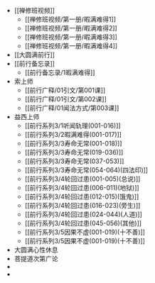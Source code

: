 - [[禅修班视频]]
	- [[禅修班视频/第一册/暇满难得1]]
	- [[禅修班视频/第一册/暇满难得2]]
	- [[禅修班视频/第一册/暇满难得3]]
	- [[禅修班视频/第一册/暇满难得4]]
- [[大圆满前行]]
- [[前行备忘录]]
	- [[前行备忘录/1暇满难得]]
- 索上师
	- [[前行广释/01引文/第001课]]
	- [[前行广释/01引文/第002课]]
	- [[前行广释/01闻法方式/第003课]]
- 益西上师
	- [[前行系列3/1听闻轨理(001-016)]]
	- [[前行系列3/2暇满难得(001-017)]]
	- [[前行系列3/3寿命无常(001-018)]]
	- [[前行系列3/3寿命无常(019-036)]]
	- [[前行系列3/3寿命无常(037-053)]]
	- [[前行系列3/3寿命无常(054-064)(四法印)]]
	- [[前行系列3/4轮回过患(001-005)(总说)]]
	- [[前行系列3/4轮回过患(006-011)(地狱)]]
	- [[前行系列3/4轮回过患(012-015)(饿鬼)]]
	- [[前行系列3/4轮回过患(016-023)(旁生)]]
	- [[前行系列3/4轮回过患(024-044)(人道)]]
	- [[前行系列3/4轮回过患(045-056)(其他)]]
	- [[前行系列3/5因果不虚(001-019)(十不善)]]
	- [[前行系列3/5因果不虚(001-019)(十不善)]]
- 大圆满心性休息
- 菩提道次第广论
-
-